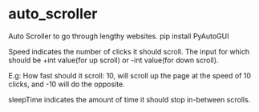 # auto_scroller
Auto Scroller to go through lengthy websites.
pip install PyAutoGUI

Speed indicates the number of clicks it should scroll.
The input for which should be +int value(for up scroll) or -int value(for down scroll).

E.g: How fast should it scroll: 10, will scroll up the page at the speed of 10 clicks, and -10 will do the opposite.

sleepTime indicates the amount of time it should stop in-between scrolls.
